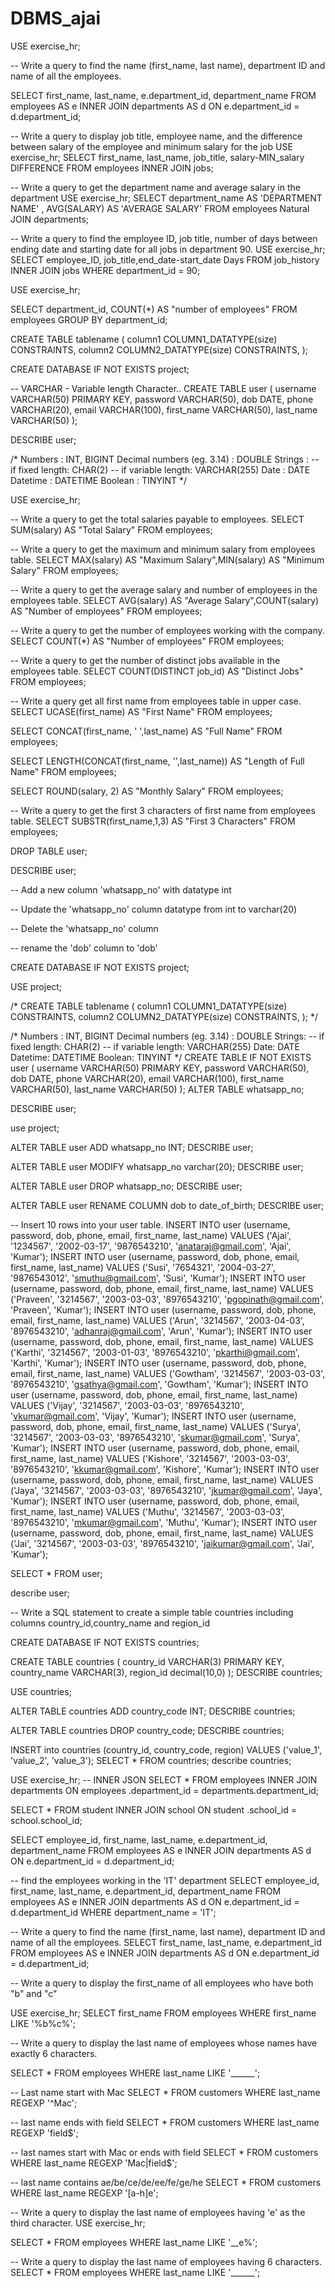 # DBMS_ajai

USE exercise_hr;

-- Write a query to find the name (first_name, last name), department ID and name of all the employees.

SELECT  first_name, last_name, e.department_id, department_name 
FROM employees AS e INNER JOIN departments AS d
ON e.department_id = d.department_id;

-- Write a query to display job title, employee name, and the difference between salary of the employee and minimum salary for the job
USE exercise_hr;
SELECT first_name, last_name, job_title, salary-MIN_salary DIFFERENCE
FROM employees INNER JOIN jobs;


-- Write a query to get the department name and average salary in the department
USE exercise_hr;
SELECT department_name AS 'DEPARTMENT NAME' , AVG(SALARY) AS 'AVERAGE SALARY'
FROM employees Natural JOIN departments;


-- Write a query to find the employee ID, job title, number of days between ending date and starting date for all jobs in department 90.
USE exercise_hr;
SELECT employee_ID, job_title,end_date-start_date Days
FROM job_history INNER JOIN jobs
WHERE department_id = 90;


USE exercise_hr;

SELECT department_id, COUNT(*) AS "number of employees"
FROM employees GROUP BY department_id;

CREATE TABLE tablename (
column1 COLUMN1_DATATYPE(size) CONSTRAINTS,
column2 COLUMN2_DATATYPE(size) CONSTRAINTS,
);

CREATE DATABASE IF NOT EXISTS project;	

-- VARCHAR - Variable length Character..
CREATE TABLE user (
username VARCHAR(50) PRIMARY KEY,
password VARCHAR(50),
dob DATE,
phone VARCHAR(20),
email VARCHAR(100),
first_name VARCHAR(50),
last_name VARCHAR(50)
);

DESCRIBE user;

/*
Numbers : INT, BIGINT
Decimal numbers (eg. 3.14) : DOUBLE
Strings :
		-- if fixed length: CHAR(2)
        -- if variable length: VARCHAR(255)
Date : DATE
Datetime :  DATETIME
Boolean : TINYINT
*/

USE exercise_hr;

-- Write a query to get the total salaries payable to employees.
SELECT SUM(salary) AS "Total Salary"
FROM employees;


-- Write a query to get the maximum and minimum salary from employees table.
SELECT MAX(salary) AS "Maximum Salary",MIN(salary) AS "Minimum Salary"
FROM employees;

-- Write a query to get the average salary and number of employees in the employees table.
SELECT AVG(salary) AS "Average Salary",COUNT(salary) AS "Number of employees"
FROM employees;

-- Write a query to get the number of employees working with the company.
SELECT COUNT(*) AS "Number of employees"
FROM employees;

-- Write a query to get the number of distinct jobs available in the employees table.
SELECT COUNT(DISTINCT job_id) AS "Distinct Jobs"
FROM employees;

-- Write a query get all first name from employees table in upper case.
SELECT UCASE(first_name) AS "First Name"
FROM employees;

SELECT CONCAT(first_name, ' ',last_name) AS "Full Name"
FROM employees;

 SELECT LENGTH(CONCAT(first_name, '',last_name)) AS "Length of Full Name"
FROM employees;

SELECT ROUND(salary, 2) AS "Monthly Salary"
FROM employees;

-- Write a query to get the first 3 characters of first name from employees table.
SELECT SUBSTR(first_name,1,3) AS "First 3 Characters"
FROM employees;



DROP TABLE user;

DESCRIBE user;

-- Add a new column 'whatsapp_no' with datatype int





-- Update the 'whatsapp_no' column datatype from int to varchar(20)





-- Delete the 'whatsapp_no' column







-- rename the 'dob' column to 'dob'


CREATE DATABASE IF NOT EXISTS project;

USE project;

/*
CREATE TABLE tablename (
column1 COLUMN1_DATATYPE(size) CONSTRAINTS,
column2 COLUMN2_DATATYPE(size) CONSTRAINTS,
);
*/

/*
Numbers : INT, BIGINT
Decimal numbers (eg. 3.14) : DOUBLE
Strings: 
		-- if fixed length: CHAR(2)
        -- if variable length: VARCHAR(255)
Date: DATE
Datetime: DATETIME
Boolean: TINYINT
*/
CREATE TABLE IF NOT EXISTS user (
username VARCHAR(50) PRIMARY KEY,
password VARCHAR(50),
dob DATE,
phone VARCHAR(20),
email VARCHAR(100),
first_name VARCHAR(50),
last_name VARCHAR(50)
);
ALTER TABLE whatsapp_no;

DESCRIBE user;

use project;

ALTER TABLE user
ADD whatsapp_no INT;
DESCRIBE user;

ALTER TABLE user
MODIFY whatsapp_no varchar(20);
DESCRIBE user;


ALTER TABLE user
DROP whatsapp_no;
DESCRIBE user;


ALTER TABLE user
RENAME COLUMN dob to date_of_birth;
DESCRIBE user;



-- Insert 10 rows into your user table.
INSERT INTO user (username, password, dob, phone, email, first_name, last_name) VALUES ('Ajai', '1234567', '2002-03-17', '9876543210', 'anataraj@gmail.com', 'Ajai', 'Kumar');
INSERT INTO user (username, password, dob, phone, email, first_name, last_name) VALUES ('Susi', '7654321', '2004-03-27', '9876543012', 'smuthu@gmail.com', 'Susi', 'Kumar');
INSERT INTO user (username, password, dob, phone, email, first_name, last_name) VALUES ('Praveen', '3214567', '2003-03-03', '8976543210', 'pgopinath@gmail.com', 'Praveen', 'Kumar');
INSERT INTO user (username, password, dob, phone, email, first_name, last_name) VALUES ('Arun', '3214567', '2003-04-03', '8976543210', 'adhanraj@gmail.com', 'Arun', 'Kumar');
INSERT INTO user (username, password, dob, phone, email, first_name, last_name) VALUES ('Karthi', '3214567', '2003-01-03', '8976543210', 'pkarthi@gmail.com', 'Karthi', 'Kumar');
INSERT INTO user (username, password, dob, phone, email, first_name, last_name) VALUES ('Gowtham', '3214567', '2003-03-03', '8976543210', 'gsathya@gmail.com', 'Gowtham', 'Kumar');
INSERT INTO user (username, password, dob, phone, email, first_name, last_name) VALUES ('Vijay', '3214567', '2003-03-03', '8976543210', 'vkumar@gmail.com', 'Vijay', 'Kumar');
INSERT INTO user (username, password, dob, phone, email, first_name, last_name) VALUES ('Surya', '3214567', '2003-03-03', '8976543210', 'skumar@gmail.com', 'Surya', 'Kumar');
INSERT INTO user (username, password, dob, phone, email, first_name, last_name) VALUES ('Kishore', '3214567', '2003-03-03', '8976543210', 'kkumar@gmail.com', 'Kishore', 'Kumar');
INSERT INTO user (username, password, dob, phone, email, first_name, last_name) VALUES ('Jaya', '3214567', '2003-03-03', '8976543210', 'jkumar@gmail.com', 'Jaya', 'Kumar');
INSERT INTO user (username, password, dob, phone, email, first_name, last_name) VALUES ('Muthu', '3214567', '2003-03-03', '8976543210', 'mkumar@gmail.com', 'Muthu', 'Kumar');
INSERT INTO user (username, password, dob, phone, email, first_name, last_name) VALUES ('Jai', '3214567', '2003-03-03', '8976543210', 'jaikumar@gmail.com', 'Jai', 'Kumar');

SELECT *
FROM user;

describe user;



-- Write a SQL statement to create a simple table countries including columns country_id,country_name and region_id

CREATE DATABASE IF NOT EXISTS countries;

CREATE TABLE countries (
country_id VARCHAR(3) PRIMARY KEY,
country_name VARCHAR(3),
region_id decimal(10,0)
);
DESCRIBE countries;
	
USE countries;

ALTER TABLE countries
ADD country_code INT;
DESCRIBE countries;

ALTER TABLE countries
DROP country_code;
DESCRIBE countries;

INSERT into countries (country_id, country_code, region) VALUES ('value_1', 'value_2', 'value_3');
SELECT *
FROM countries;
describe countries;




USE exercise_hr;
-- INNER JSON
SELECT *
FROM employees INNER JOIN departments
ON employees .department_id = departments.department_id;

SELECT *
FROM student INNER JOIN school
ON student .school_id = school.school_id;



SELECT employee_id, first_name, last_name, e.department_id, department_name 
FROM employees AS e INNER JOIN departments AS d
ON e.department_id = d.department_id;

-- find the employees working in the 'IT' department
SELECT employee_id, first_name, last_name, e.department_id, department_name 
FROM employees AS e INNER JOIN departments AS d
ON e.department_id = d.department_id
WHERE department_name = 'IT';


-- Write a query to find the name (first_name, last name), department ID and name of all the employees.
SELECT first_name, last_name, e.department_id
FROM employees AS e INNER JOIN departments AS d
ON e.department_id = d.department_id;

-- Write a query to display the first_name of all employees who have both "b" and "c"

USE exercise_hr;
SELECT first_name
FROM employees
WHERE first_name LIKE '%b%c%';

-- Write a query to display the last name of employees whose names have exactly 6 characters.

SELECT *
FROM employees
WHERE last_name LIKE '______';

-- Last name start with Mac
SELECT *
FROM customers
WHERE last_name REGEXP '^Mac';


-- last name ends with field
SELECT *
FROM customers
WHERE last_name REGEXP 'field$';

-- last names start with Mac or ends with field 
SELECT *
FROM customers
WHERE last_name REGEXP 'Mac|field$';

-- last name contains ae/be/ce/de/ee/fe/ge/he
SELECT *
FROM customers
WHERE last_name REGEXP '[a-h]e';

-- Write a query to display the last name of employees having 'e' as the third character.
USE exercise_hr;

SELECT *
FROM employees
WHERE last_name LIKE '__e%';

-- Write a query to display the last name of employees having 6 characters.
SELECT *
FROM employees
WHERE last_name LIKE '______';

